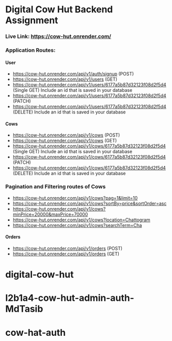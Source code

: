 # Digital Cow Hut Backend Assignment

### Live Link: https://cow-hut.onrender.com/

### Application Routes:

#### User

- https://cow-hut.onrender.com/api/v1/auth/signup (POST)
- https://cow-hut.onrender.com/api/v1/users (GET)
- https://cow-hut.onrender.com/api/v1/users/6177a5b87d32123f08d2f5d4 (Single GET) Include an id that is saved in your database
- https://cow-hut.onrender.com/api/v1/users/6177a5b87d32123f08d2f5d4 (PATCH)
- https://cow-hut.onrender.com/api/v1/users/6177a5b87d32123f08d2f5d4 (DELETE) Include an id that is saved in your database

#### Cows

- https://cow-hut.onrender.com/api/v1/cows (POST)
- https://cow-hut.onrender.com/api/v1/cows (GET)
- https://cow-hut.onrender.com/api/v1/cows/6177a5b87d32123f08d2f5d4 (Single GET) Include an id that is saved in your database
- https://cow-hut.onrender.com/api/v1/cows/6177a5b87d32123f08d2f5d4 (PATCH)
- https://cow-hut.onrender.com/api/v1/cows/6177a5b87d32123f08d2f5d4 (DELETE) Include an id that is saved in your database

### Pagination and Filtering routes of Cows

- https://cow-hut.onrender.com/api/v1/cows?pag=1&limit=10
- https://cow-hut.onrender.com/api/v1/cows?sortBy=price&sortOrder=asc
- https://cow-hut.onrender.com/api/v1/cows?minPrice=20000&maxPrice=70000
- https://cow-hut.onrender.com/api/v1/cows?location=Chattogram
- https://cow-hut.onrender.com/api/v1/cows?searchTerm=Cha

#### Orders

- https://cow-hut.onrender.com/api/v1/orders (POST)
- https://cow-hut.onrender.com/api/v1/orders (GET)

# digital-cow-hut
# l2b1a4-cow-hut-admin-auth-MdTasib
# cow-hat-auth
